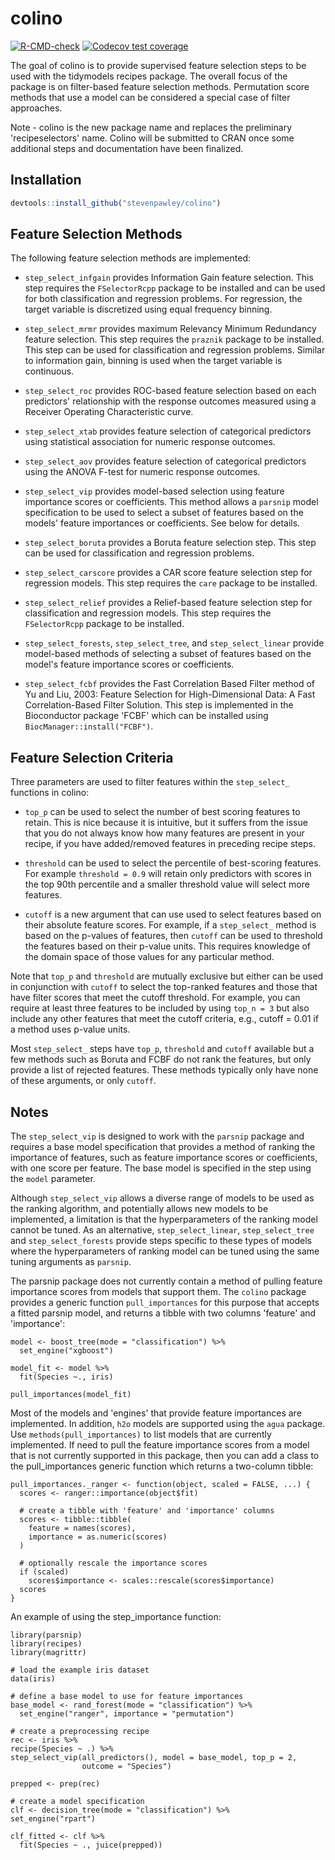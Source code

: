 # colino

<!-- badges: start -->
[![R-CMD-check](https://github.com/stevenpawley/colino/actions/workflows/R-CMD-check.yaml/badge.svg)](https://github.com/stevenpawley/colino/actions/workflows/R-CMD-check.yaml)
[![Codecov test coverage](https://codecov.io/gh/stevenpawley/colino/graph/badge.svg)](https://app.codecov.io/gh/stevenpawley/colino)
<!-- badges: end -->

The goal of colino is to provide supervised feature selection steps to be used
with the tidymodels recipes package. The overall focus of the package is on 
filter-based feature selection methods. Permutation score methods that use
a model can be considered a special case of filter approaches.

Note - colino is the new package name and replaces the preliminary
'recipeselectors' name. Colino will be submitted to CRAN once some additional
steps and documentation have been finalized.

## Installation

``` r
devtools::install_github("stevenpawley/colino")
```

## Feature Selection Methods

The following feature selection methods are implemented:

- `step_select_infgain` provides Information Gain feature selection. This step
requires the `FSelectorRcpp` package to be installed and can be used for both
classification and regression problems. For regression, the target variable is
discretized using equal frequency binning.

- `step_select_mrmr` provides maximum Relevancy Minimum Redundancy feature
selection. This step requires the `praznik` package to be installed. This step
can be used for classification and regression problems. Similar to information
gain, binning is used when the target variable is continuous.

- `step_select_roc` provides ROC-based feature selection based on each
predictors' relationship with the response outcomes measured using a Receiver
Operating Characteristic curve.

- `step_select_xtab` provides feature selection of categorical predictors using
statistical association for numeric response outcomes.

- `step_select_aov` provides feature selection of categorical predictors using
the ANOVA F-test for numeric response outcomes.

- `step_select_vip` provides model-based selection using feature importance
scores or coefficients. This method allows a `parsnip` model specification to be
used to select a subset of features based on the models' feature importances or
coefficients. See below for details.

- `step_select_boruta` provides a Boruta feature selection step. This step can
be used for classification and regression problems.

- `step_select_carscore` provides a CAR score feature selection step for
regression models. This step requires the `care` package to be installed.

- `step_select_relief` provides a Relief-based feature selection step for
classification and regression models. This step requires the `FSelectorRcpp`
package to be installed.

- `step_select_forests`, `step_select_tree`, and `step_select_linear` provide
model-based methods of selecting a subset of features based on the model's
feature importance scores or coefficients.

- `step_select_fcbf` provides the Fast Correlation Based Filter method of Yu and
Liu, 2003: Feature Selection for High-Dimensional Data: A Fast Correlation-Based
Filter Solution. This step is implemented in the Bioconductor package 'FCBF'
which can be installed using `BiocManager::install("FCBF")`.

## Feature Selection Criteria

Three parameters are used to filter features within the `step_select_` functions
in colino:

- `top_p` can be used to select the number of best scoring features to retain. 
This is nice because it is intuitive, but it suffers from the issue that you
do not always know how many features are present in your recipe, if you have
added/removed features in preceding recipe steps.

- `threshold` can be used to select the percentile of best-scoring features. For
example `threshold = 0.9` will retain only predictors with scores in the
top 90th percentile and a smaller threshold value will select more features.

- `cutoff` is a new argument that can use used to select features based on their
absolute feature scores. For example, if a `step_select_` method is based on
the p-values of features, then `cutoff` can be used to threshold the features
based on their p-value units. This requires knowledge of the domain space of
those values for any particular method.

Note that `top_p` and `threshold` are mutually exclusive but either can be used
in conjunction with `cutoff` to select the top-ranked features and those
that have filter scores that meet the cutoff threshold. For example, you can
require at least three features to be included by using `top_n = 3` but also
include any other features that meet the cutoff criteria, e.g., cutoff = 0.01 if
a method uses p-value units.

Most `step_select_` steps have `top_p`, `threshold` and `cutoff` available but
a few methods such as Boruta and FCBF do not rank the features, but only provide
a list of rejected features. These methods typically only have none of these
arguments, or only `cutoff`.

## Notes

The `step_select_vip` is designed to work with the `parsnip` package and
requires a base model specification that provides a method of ranking the
importance of features, such as feature importance scores or coefficients, with
one score per feature. The base model is specified in the step using the `model`
parameter.

Although `step_select_vip` allows a diverse range of models to be used as the
ranking algorithm, and potentially allows new models to be implemented, a
limitation is that the hyperparameters of the ranking model cannot be tuned. As
an alternative, `step_select_linear`, `step_select_tree` and
`step_select_forests` provide steps specific to these types of models where the
hyperparameters of ranking model can be tuned using the same tuning arguments as
`parsnip`.

The parsnip package does not currently contain a method of pulling feature
importance scores from models that support them. The `colino` package provides a
generic function `pull_importances` for this purpose that accepts a fitted
parsnip model, and returns a tibble with two columns 'feature' and 'importance':

```
model <- boost_tree(mode = "classification") %>%
  set_engine("xgboost")

model_fit <- model %>% 
  fit(Species ~., iris)

pull_importances(model_fit)
```

Most of the models and 'engines' that provide feature importances are
implemented. In addition, `h2o` models are supported using the `agua` package.
Use `methods(pull_importances)` to list models that are currently implemented.
If need to pull the feature importance scores from a model that is not currently
supported in this package, then you can add a class to the pull_importances
generic function which returns a two-column tibble:

```
pull_importances._ranger <- function(object, scaled = FALSE, ...) {
  scores <- ranger::importance(object$fit)

  # create a tibble with 'feature' and 'importance' columns
  scores <- tibble::tibble(
    feature = names(scores),
    importance = as.numeric(scores)
  )

  # optionally rescale the importance scores
  if (scaled)
    scores$importance <- scales::rescale(scores$importance)
  scores
}
```

An example of using the step_importance function:

```
library(parsnip)
library(recipes)
library(magrittr)

# load the example iris dataset
data(iris)

# define a base model to use for feature importances
base_model <- rand_forest(mode = "classification") %>%
  set_engine("ranger", importance = "permutation")

# create a preprocessing recipe
rec <- iris %>%
recipe(Species ~ .) %>%
step_select_vip(all_predictors(), model = base_model, top_p = 2,
                outcome = "Species")

prepped <- prep(rec)

# create a model specification
clf <- decision_tree(mode = "classification") %>%
set_engine("rpart")

clf_fitted <- clf %>%
  fit(Species ~ ., juice(prepped))
```

